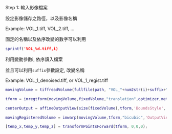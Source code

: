 Step 1: 輸入影像檔案

設定影像儲存之路徑，以及影像名稱

Example: VOL_1.tiff, VOL_2.tiff, ...

固定的名稱以及依序改變的數字可以利用

```matlab
sprintf('VOL_%d.tiff,i)
```

利用變動參數i, 依序讀入檔案

並且可以利用```suffix```參數設定, 改變名稱

Example: VOL_1_denoised.tiff, or  VOL_1_regist.tiff

```matlab
movingVolume = tiffreadVolume(fullfile(path, "VOL_"+num2str(i)+suffix+".tif"));

tform = imregtform(movingVolume,fixedVolume,"translation",optimizer,metric);

centerOutput = affineOutputView(size(fixedVolume),tform,'BoundsStyle','centerOutput');

movingRegisteredVolume = imwarp(movingVolume,tform,"bicubic",'OutputView',centerOutput);

[temp_x,temp_y,temp_z] = transformPointsForward(tform, 0,0,0);
```
